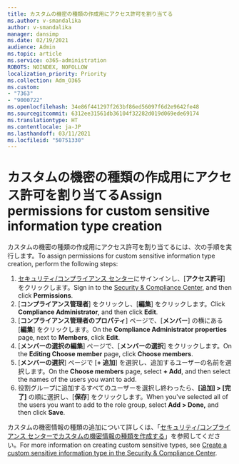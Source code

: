 ```yaml
---
title: カスタムの機密の種類の作成用にアクセス許可を割り当てる
ms.author: v-smandalika
author: v-smandalika
manager: dansimp
ms.date: 02/19/2021
audience: Admin
ms.topic: article
ms.service: o365-administration
ROBOTS: NOINDEX, NOFOLLOW
localization_priority: Priority
ms.collection: Adm_O365
ms.custom:
- "7363"
- "9000722"
ms.openlocfilehash: 34e86f441297f263bf86ed56097f6d2e9642fe48
ms.sourcegitcommit: 6312ee31561db36104f32282d019d069ede69174
ms.translationtype: HT
ms.contentlocale: ja-JP
ms.lasthandoff: 03/11/2021
ms.locfileid: "50751330"
---
```

# <a name="assign-permissions-for-custom-sensitive-information-type-creation"></a><span data-ttu-id="6a57a-102">カスタムの機密の種類の作成用にアクセス許可を割り当てる</span><span class="sxs-lookup"><span data-stu-id="6a57a-102">Assign permissions for custom sensitive information type creation</span></span>

<span data-ttu-id="6a57a-103">カスタムの機密の種類の作成用にアクセス許可を割り当てるには、次の手順を実行します。</span><span class="sxs-lookup"><span data-stu-id="6a57a-103">To assign permissions for custom sensitive information type creation, perform the following steps:</span></span>

1. <span data-ttu-id="6a57a-104">[セキュリティ/コンプライアンス センター](https://sip.protection.office.com/)にサインインし、[**アクセス許可**] をクリックします。</span><span class="sxs-lookup"><span data-stu-id="6a57a-104">Sign in to the [Security & Compliance Center](https://sip.protection.office.com/), and then click **Permissions**.</span></span>
2. <span data-ttu-id="6a57a-105">[**コンプライアンス管理者**] をクリックし、[**編集**] をクリックします。</span><span class="sxs-lookup"><span data-stu-id="6a57a-105">Click **Compliance Administrator**, and then click **Edit**.</span></span>
3. <span data-ttu-id="6a57a-106">[**コンプライアンス管理者のプロパティ**] ページで、[**メンバー**] の横にある [**編集**] をクリックします。</span><span class="sxs-lookup"><span data-stu-id="6a57a-106">On the **Compliance Administrator properties** page, next to **Members**, click **Edit**.</span></span>
4. <span data-ttu-id="6a57a-107">[**メンバーの選択の編集**] ページで、[**メンバーの選択**] をクリックします。</span><span class="sxs-lookup"><span data-stu-id="6a57a-107">On the **Editing Choose member** page, click **Choose members**.</span></span>
5. <span data-ttu-id="6a57a-108">[**メンバーの選択**] ページで [**+ 追加**] を選択し、追加するユーザーの名前を選択します。</span><span class="sxs-lookup"><span data-stu-id="6a57a-108">On the **Choose members** page, select **+ Add**, and then select the names of the users you want to add.</span></span>
6. <span data-ttu-id="6a57a-109">役割グループに追加するすべてのユーザーを選択し終わったら、**[追加] > [完了]** の順に選択し、[**保存**] をクリックします。</span><span class="sxs-lookup"><span data-stu-id="6a57a-109">When you've selected all of the users you want to add to the role group, select **Add > Done,** and then click **Save**.</span></span>

<span data-ttu-id="6a57a-110">カスタムの機密情報の種類の追加について詳しくは、「[セキュリティ/コンプライアンス センターでカスタムの機密情報の種類を作成する](https://docs.microsoft.com/microsoft-365/compliance/create-a-custom-sensitive-information-type)」を参照してください。</span><span class="sxs-lookup"><span data-stu-id="6a57a-110">For more information on creating custom sensitive types, see [Create a custom sensitive information type in the Security & Compliance Center](https://docs.microsoft.com/microsoft-365/compliance/create-a-custom-sensitive-information-type).</span></span>